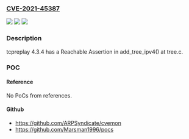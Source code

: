 ### [CVE-2021-45387](https://cve.mitre.org/cgi-bin/cvename.cgi?name=CVE-2021-45387)
![](https://img.shields.io/static/v1?label=Product&message=n%2Fa&color=blue)
![](https://img.shields.io/static/v1?label=Version&message=n%2Fa&color=blue)
![](https://img.shields.io/static/v1?label=Vulnerability&message=n%2Fa&color=brighgreen)

### Description

tcpreplay 4.3.4 has a Reachable Assertion in add_tree_ipv4() at tree.c.

### POC

#### Reference
No PoCs from references.

#### Github
- https://github.com/ARPSyndicate/cvemon
- https://github.com/Marsman1996/pocs

